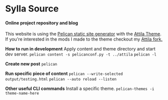# Sylla Source
#### Online project repository and blog

This website is using the [Pelican static site generator](https://blog.getpelican.com/) with the [Attila Theme](https://github.com/arulrajnet/attila/tree/02dcad911ba1eb2d797a79ec008a810d89a2fde1). If you're interested in the mods I made to the theme checkout my [Attila fork.]()


**How to run in development**
Apply content and theme directory and start dev server.
`pelican content -s pelicanconf.py -t ../attila`
`pelican -l`

**Create new post**
`pelican `

**Run specific piece of content**
`pelican --write-selected output/testing.html`
`pelican --auto reload --listen`

**Other useful CLI commands**
Install a specific theme.
`pelican-themes -i theme-name-here`
